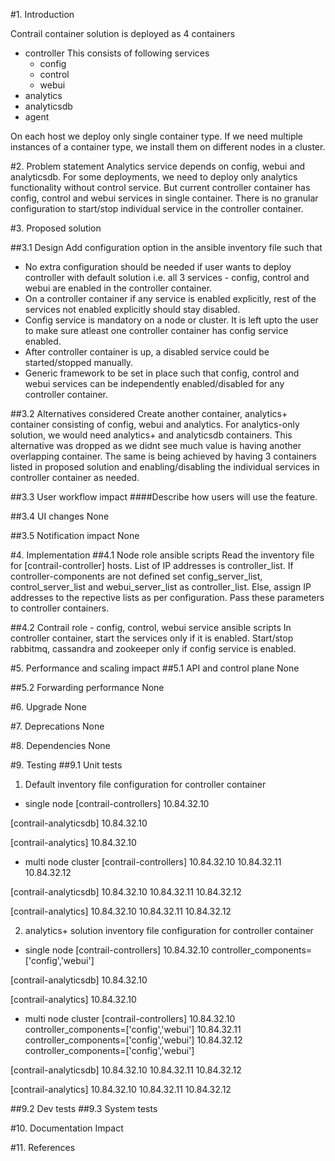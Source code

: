 #1. Introduction

Contrail container solution is deployed as 4 containers
- controller
  This consists of following services
  - config
  - control
  - webui
- analytics
- analyticsdb
- agent 

On each host we deploy only single container type. If we need multiple instances of a container type, we install them on different nodes in a cluster.

#2. Problem statement
Analytics service depends on config, webui and analyticsdb. For some deployments, we need to deploy only analytics functionality without control service.
But current controller container has config, control and webui services in single container. There is no granular configuration to start/stop individual service in the controller container.

#3. Proposed solution

##3.1 Design
Add configuration option in the ansible inventory file such that
- No extra configuration should be needed if user wants to deploy controller with default solution i.e. all 3 services - config, control and webui are enabled in the controller container.
- On a controller container if any service is enabled explicitly, rest of the services not enabled explicitly should stay disabled.
- Config service is mandatory on a node or cluster. It is left upto the user to make sure atleast one controller container has config service enabled.
- After controller container is up, a disabled service could be started/stopped manually.
- Generic framework to be set in place such that config, control and webui services can be independently enabled/disabled for any controller container.

##3.2 Alternatives considered
Create another container, analytics+ container consisting of config, webui and analytics. For analytics-only solution, we would need analytics+ and analyticsdb containers.
This alternative was dropped as we didnt see much value is having another overlapping container. The same is being achieved by having 3 containers listed in proposed solution and
enabling/disabling the individual services in controller container as needed.

##3.3 User workflow impact
####Describe how users will use the feature.

##3.4 UI changes
None

##3.5 Notification impact
None

#4. Implementation
##4.1 Node role ansible scripts
      Read the inventory file for [contrail-controller] hosts. List of IP addresses is controller_list.
      If controller-components are not defined set config_server_list, control_server_list and webui_server_list as controller_list.
      Else, assign IP addresses to the repective lists as per configuration.
      Pass these parameters to controller containers.

##4.2 Contrail role - config, control, webui service ansible scripts
      In controller container, start the services only if it is enabled.
      Start/stop rabbitmq, cassandra and zookeeper only if config service is enabled.

#5. Performance and scaling impact
##5.1 API and control plane
None

##5.2 Forwarding performance
None

#6. Upgrade
None

#7. Deprecations
None

#8. Dependencies
None

#9. Testing
##9.1 Unit tests
1. Default inventory file configuration for controller container
- single node
[contrail-controllers]
10.84.32.10

[contrail-analyticsdb]
10.84.32.10

[contrail-analytics]
10.84.32.10

- multi node cluster
[contrail-controllers]
10.84.32.10
10.84.32.11
10.84.32.12

[contrail-analyticsdb]
10.84.32.10
10.84.32.11
10.84.32.12

[contrail-analytics]
10.84.32.10
10.84.32.11
10.84.32.12

2. analytics+ solution inventory file configuration for controller container
- single node
[contrail-controllers]
10.84.32.10     controller_components=['config','webui']

[contrail-analyticsdb]
10.84.32.10

[contrail-analytics]
10.84.32.10

- multi node cluster
[contrail-controllers]
10.84.32.10     controller_components=['config','webui']
10.84.32.11     controller_components=['config','webui']
10.84.32.12     controller_components=['config','webui']

[contrail-analyticsdb]
10.84.32.10
10.84.32.11
10.84.32.12

[contrail-analytics]
10.84.32.10
10.84.32.11
10.84.32.12

##9.2 Dev tests
##9.3 System tests

#10. Documentation Impact

#11. References

